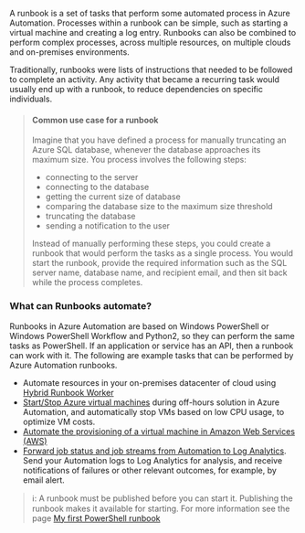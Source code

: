 A runbook is a set of tasks that perform some automated process in Azure Automation. Processes within a runbook can be simple, such as starting a virtual machine and creating a log entry. Runbooks can also be combined to perform complex processes, across multiple resources, on multiple clouds and on-premises environments.

Traditionally, runbooks were lists of instructions that needed to be followed to complete an activity. Any activity that became a recurring task would usually end up with a runbook, to reduce dependencies on specific individuals.

> #### Common use case for a runbook
>
> Imagine that you have defined a process for manually truncating an Azure SQL database, whenever the database approaches its maximum size. You process involves the following steps:
> - connecting to the server
> - connecting to the database
> - getting the current size of database
> - comparing the database size to the maximum size threshold
> - truncating the database
> - sending a notification to the user
>
> Instead of manually performing these steps, you could create a runbook that would perform the tasks as a single process. You would start the runbook, provide the required information such as the SQL server name, database name, and recipient email, and then sit back while the process completes.

### What can Runbooks automate?

Runbooks in Azure Automation are based on Windows PowerShell or Windows PowerShell Workflow and Python2, so they can perform the same tasks as PowerShell. If an application or service has an API, then a runbook can work with it. The following are example tasks that can be performed by Azure Automation runbooks.

- Automate resources in your on-premises datacenter of cloud using [Hybrid Runbook Worker](https://docs.microsoft.com/en-us/azure/automation/automation-hybrid-runbook-worker)
- [Start/Stop Azure virtual machines](https://docs.microsoft.com/en-us/azure/automation/automation-solution-vm-management) during off-hours solution in Azure Automation, and automatically stop VMs based on low CPU usage, to optimize VM costs.
- [Automate the provisioning of a virtual machine in Amazon Web Services (AWS)](https://docs.microsoft.com/en-us/azure/automation/automation-scenario-aws-deployment)
- [Forward job status and job streams from Automation to Log Analytics](https://docs.microsoft.com/en-us/azure/automation/automation-manage-send-joblogs-log-analytics#set-up-integration-with-log-analytics). Send your Automation logs to Log Analytics for analysis, and receive notifications of failures or other relevant outcomes, for example, by email alert.

> :information_source:: A runbook must be published before you can start it. Publishing the runbook makes it available for starting. For more information see the page [My first PowerShell runbook](https://docs.microsoft.com/en-us/azure/automation/automation-first-runbook-textual-powershell)
